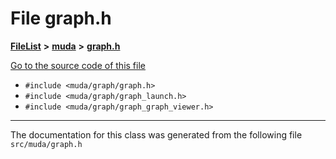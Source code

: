 

# File graph.h



[**FileList**](files.md) **>** [**muda**](dir_be047e8c00f93e2e88c2a417393a7f42.md) **>** [**graph.h**](graph_8h.md)

[Go to the source code of this file](graph_8h_source.md)



* `#include <muda/graph/graph.h>`
* `#include <muda/graph/graph_launch.h>`
* `#include <muda/graph/graph_graph_viewer.h>`


































































------------------------------
The documentation for this class was generated from the following file `src/muda/graph.h`

